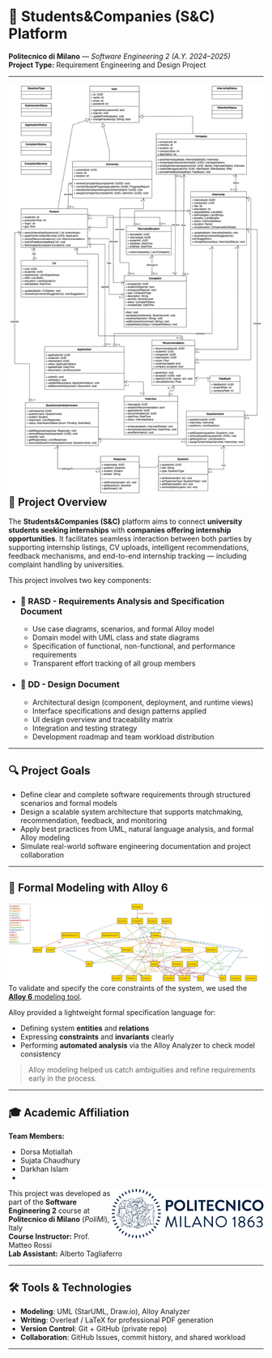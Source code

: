 # 💼 Students&Companies (S&C) Platform

**Politecnico di Milano** — *Software Engineering 2 (A.Y. 2024–2025)*  
**Project Type:** Requirement Engineering and Design Project  

---

<img src="Class Diagram.drawio (4).png" alt="Politecnico di Milano" width="800" align="right"/>

## 📌 Project Overview

The **Students&Companies (S&C)** platform aims to connect **university students seeking internships** with **companies offering internship opportunities**. It facilitates seamless interaction between both parties by supporting internship listings, CV uploads, intelligent recommendations, feedback mechanisms, and end-to-end internship tracking — including complaint handling by universities.

This project involves two key components:
 - ### 📘 RASD - Requirements Analysis and Specification Document

    - Use case diagrams, scenarios, and formal Alloy model
    - Domain model with UML class and state diagrams
    - Specification of functional, non-functional, and performance requirements
    - Transparent effort tracking of all group members

 - ### 📙 DD - Design Document

    - Architectural design (component, deployment, and runtime views)
    - Interface specifications and design patterns applied
    - UI design overview and traceability matrix
    - Integration and testing strategy
    - Development roadmap and team workload distribution

---

## 🔍 Project Goals

- Define clear and complete software requirements through structured scenarios and formal models
- Design a scalable system architecture that supports matchmaking, recommendation, feedback, and monitoring
- Apply best practices from UML, natural language analysis, and formal Alloy modeling
- Simulate real-world software engineering documentation and project collaboration

---
## 🧩 Formal Modeling with Alloy 6

<img src="Alloy2.jpg" alt="Politecnico di Milano" width="600" align="right"/>

To validate and specify the core constraints of the system, we used the [**Alloy 6** modeling tool](https://alloytools.org/).

Alloy provided a lightweight formal specification language for:

- Defining system **entities** and **relations**
- Expressing **constraints** and **invariants** clearly
- Performing **automated analysis** via the Alloy Analyzer to check model consistency

> Alloy modeling helped us catch ambiguities and refine requirements early in the process.
---
## 🎓 Academic Affiliation

**Team Members:**  
- Dorsa Motiallah  
- Sujata Chaudhury  
- Darkhan Islam
- 
<img src="polimi.png" alt="Politecnico di Milano" width="300" align="right"/>

This project was developed as part of the **Software Engineering 2** course at  
**Politecnico di Milano** (*PoliMi*), Italy  
**Course Instructor:** Prof. Matteo Rossi  
**Lab Assistant:** Alberto Tagliaferro  

---

## 🛠 Tools & Technologies

- **Modeling**: UML (StarUML, Draw.io), Alloy Analyzer
- **Writing**: Overleaf / LaTeX for professional PDF generation
- **Version Control**: Git + GitHub (private repo)
- **Collaboration**: GitHub Issues, commit history, and shared workload

---
